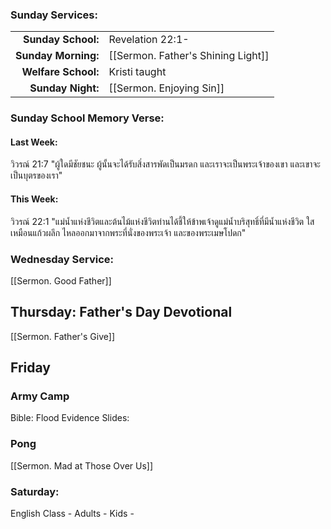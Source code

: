 
### Sunday Services:

| | |
| --:|:-- |
| **Sunday School:**  |	Revelation 22:1-
| **Sunday Morning:** |	[[Sermon. Father's Shining Light]]
| **Welfare School:** |	Kristi taught
| **Sunday Night:**   |  [[Sermon. Enjoying Sin]]

### Sunday School Memory Verse:
#### Last Week: 
วิวรณ์ 21:7 "ผู้ใดมีชัยชนะ ผู้นั้นจะได้รับสิ่งสารพัดเป็นมรดก และเราจะเป็นพระเจ้าของเขา และเขาจะเป็นบุตรของเรา"

#### This Week:
วิวรณ์ 22:1 "แม่น้ำแห่งชีวิตและต้นไม้แห่งชีวิตท่านได้ชี้ให้ข้าพเจ้าดูแม่น้ำบริสุทธิ์ที่มีน้ำแห่งชีวิต ใสเหมือนแก้วผลึก ไหลออกมาจากพระที่นั่งของพระเจ้า และของพระเมษโปดก"

### Wednesday Service:
[[Sermon. Good Father]]

## Thursday: Father's Day Devotional
[[Sermon. Father's Give]]

## Friday
### Army Camp
Bible: Flood Evidence
Slides: 

### Pong
[[Sermon. Mad at Those Over Us]]

### Saturday:

English Class - Adults - 
                Kids - 
